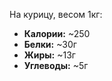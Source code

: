 На курицу, весом 1кг:  

- **Калории:** ~250  
- **Белки:** ~30г  
- **Жиры:** ~13г  
- **Углеводы:** ~5г  
